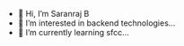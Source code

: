 - 👋 Hi, I’m Saranraj B
- 👀 I’m interested in backend technologies...
- 🌱 I’m currently learning sfcc...


<!---
SaranrajManureva/SaranrajManureva is a ✨ special ✨ repository because its `README.md` (this file) appears on your GitHub profile.
You can click the Preview link to take a look at your changes.
--->
